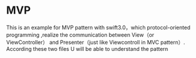 # MVP

This is an example for MVP pattern with swift3.0，which protocol-oriented programming ,realize the communication between View（or ViewController） and
Presenter（just like Viewcontroll in MVC pattern）. According these two files U will be able to understand the pattern


